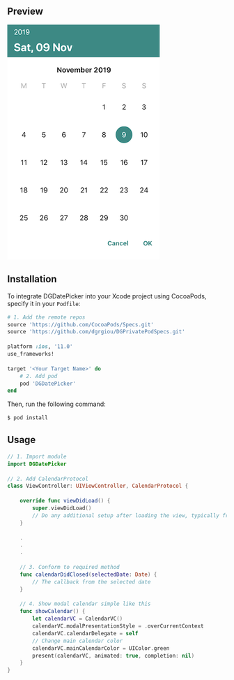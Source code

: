 ## Preview

![picture](images/calendar_preview.png)

## Installation

To integrate DGDatePicker into your Xcode project using CocoaPods, specify it in your `Podfile`:

```ruby
# 1. Add the remote repos
source 'https://github.com/CocoaPods/Specs.git'
source 'https://github.com/dgrgiou/DGPrivatePodSpecs.git'

platform :ios, '11.0'
use_frameworks!

target '<Your Target Name>' do
    # 2. Add pod 
    pod 'DGDatePicker'
end
```

Then, run the following command:

```bash
$ pod install
```

## Usage

```swift
// 1. Import module
import DGDatePicker

// 2. Add CalendarProtocol
class ViewController: UIViewController, CalendarProtocol {

    override func viewDidLoad() {
        super.viewDidLoad()
        // Do any additional setup after loading the view, typically from a nib.
    }
    
    .
    .
    .
    
    // 3. Conform to required method
    func calendarDidClosed(selectedDate: Date) {
        // The callback from the selected date
    }
    
    // 4. Show modal calendar simple like this
    func showCalendar() {
        let calendarVC = CalendarVC()
        calendarVC.modalPresentationStyle = .overCurrentContext
        calendarVC.calendarDelegate = self
        // Change main calendar color
        calendarVC.mainCalendarColor = UIColor.green
        present(calendarVC, animated: true, completion: nil)
    }
}
```
